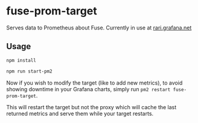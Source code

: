 # fuse-prom-target
Serves data to Prometheus about Fuse. Currently in use at [rari.grafana.net](https://rari.grafana.net)

## Usage

```bash
npm install

npm run start-pm2
```

Now if you wish to modify the target (like to add new metrics), to avoid showing downtime in your Grafana charts, simply run `pm2 restart fuse-prom-target`. 

This will restart the target but not the proxy which will cache the last returned metrics and serve them while your target restarts.
